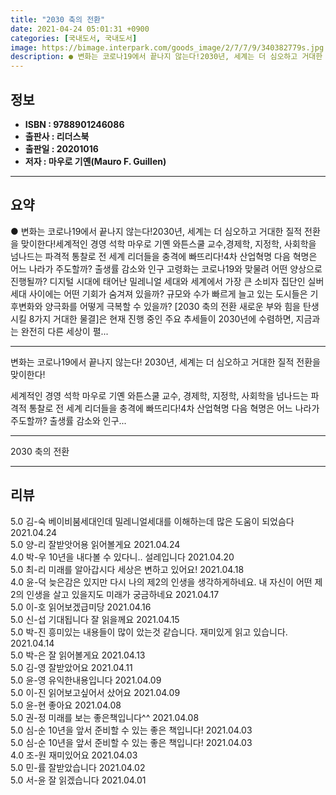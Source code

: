 ```yaml
---
title: "2030 축의 전환"
date: 2021-04-24 05:01:31 +0900
categories: [국내도서, 국내도서]
image: https://bimage.interpark.com/goods_image/2/7/7/9/340382779s.jpg
description: ● 변화는 코로나19에서 끝나지 않는다!2030년, 세계는 더 심오하고 거대한 질적 전환을 맞이한다!세계적인 경영 석학 마우로 기옌 와튼스쿨 교수,경제학, 지정학, 사회학을 넘나드는 파격적 통찰로 전 세계 리더들을 충격에 빠뜨리다!4차 산업혁명 다음 혁명은 어느 나라가 주도할까? 출생
---
```


## **정보**

- **ISBN : 9788901246086**
- **출판사 : 리더스북**
- **출판일 : 20201016**
- **저자 : 마우로 기옌(Mauro F. Guillen)**

------



## **요약**

●  변화는 코로나19에서 끝나지 않는다!2030년, 세계는 더 심오하고 거대한 질적 전환을 맞이한다!세계적인 경영 석학 마우로 기옌 와튼스쿨 교수,경제학, 지정학, 사회학을 넘나드는 파격적 통찰로 전 세계 리더들을 충격에 빠뜨리다!4차 산업혁명 다음 혁명은 어느 나라가 주도할까? 출생률 감소와 인구 고령화는 코로나19와 맞물려 어떤 양상으로 진행될까? 디지털 시대에 태어난 밀레니얼 세대와 세계에서 가장 큰 소비자 집단인 실버 세대 사이에는 어떤 기회가 숨겨져 있을까? 규모와 수가 빠르게 늘고 있는 도시들은 기후변화와 양극화를 어떻게 극복할 수 있을까? [2030 축의 전환 새로운 부와 힘을 탄생시킬 8가지 거대한 물결]은 현재 진행 중인 주요 추세들이 2030년에 수렴하면, 지금과는 완전히 다른 세상이 펼...

------

변화는 코로나19에서 끝나지 않는다!
2030년, 세계는 더 심오하고 거대한 질적 전환을 맞이한다!

세계적인 경영 석학 마우로 기옌 와튼스쿨 교수,
경제학, 지정학, 사회학을 넘나드는 파격적 통찰로 전 세계 리더들을 충격에 빠뜨리다!4차 산업혁명 다음 혁명은 어느 나라가 주도할까? 출생률 감소와 인구... 

------


2030 축의 전환 

------


## **리뷰** 

5.0 김-숙 베이비붐세대인데 밀레니얼세대를 이해하는데 많은 도움이 되었슴다 2021.04.24 <br/>5.0 양-리 잘받앗어용 읽어볼게요 2021.04.24 <br/>4.0 박-우 10년을 내다볼 수 있다니.. 설레입니다 2021.04.20 <br/>5.0 최-리 미래를 알아갑시다
세상은 변하고 있어요! 2021.04.18 <br/>4.0 윤-덕 늦은감은 있지만 다시 나의 제2의 인생을 생각하게하네요. 내 자신이 어떤 제2의 인생을 살고 있을지도 미래가 궁금하네요 2021.04.17 <br/>5.0 이-호 읽어보겠급미당 2021.04.16 <br/>5.0 신-섭 기대됩니다 잘 읽을께요 2021.04.15 <br/>5.0 박-진 흥미있는 내용들이 많이 았는것 같습니다. 재미있게 읽고 있습니다. 2021.04.14 <br/>5.0 박-은 잘 읽어볼게요 2021.04.13 <br/>5.0 김-영 잘받았어요 2021.04.11 <br/>5.0 윤-영 유익한내용입니다 2021.04.09 <br/>5.0 이-진 읽어보고싶어서 샀어요 2021.04.09 <br/>5.0 윤-현   좋아요 2021.04.08 <br/>5.0 권-정 미래를 보는 좋은책입니다^^ 2021.04.08 <br/>5.0 심-순 10년을 앞서 준비할 수 있는 좋은 책입니다! 2021.04.03 <br/>5.0 심-순 10년을 앞서 준비할 수 있는 좋은 책입니다! 2021.04.03 <br/>4.0 조-원 재미있어요 2021.04.03 <br/>5.0 민-률 잘받았습니다 2021.04.02 <br/>5.0 서-윤 잘 읽겠습니다  2021.04.01 <br/>